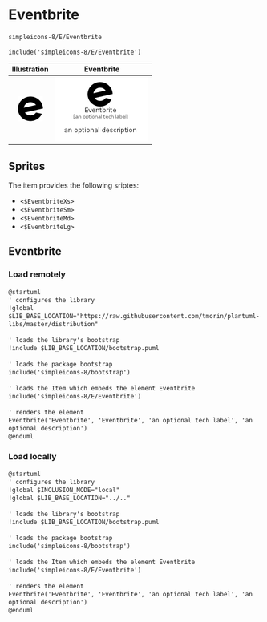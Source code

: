 # Eventbrite


```text
simpleicons-8/E/Eventbrite
```

```text
include('simpleicons-8/E/Eventbrite')
```



| Illustration | Eventbrite |
| :---: | :---: |
| ![illustration for Illustration](../../simpleicons-8/E/Eventbrite.png) | ![illustration for Eventbrite](../../simpleicons-8/E/Eventbrite.Local.png) |



## Sprites
The item provides the following sriptes:

- `<$EventbriteXs>`
- `<$EventbriteSm>`
- `<$EventbriteMd>`
- `<$EventbriteLg>`





## Eventbrite

### Load remotely
```plantuml
@startuml
' configures the library
!global $LIB_BASE_LOCATION="https://raw.githubusercontent.com/tmorin/plantuml-libs/master/distribution"

' loads the library's bootstrap
!include $LIB_BASE_LOCATION/bootstrap.puml

' loads the package bootstrap
include('simpleicons-8/bootstrap')

' loads the Item which embeds the element Eventbrite
include('simpleicons-8/E/Eventbrite')

' renders the element
Eventbrite('Eventbrite', 'Eventbrite', 'an optional tech label', 'an optional description')
@enduml
```

### Load locally
```plantuml
@startuml
' configures the library
!global $INCLUSION_MODE="local"
!global $LIB_BASE_LOCATION="../.."

' loads the library's bootstrap
!include $LIB_BASE_LOCATION/bootstrap.puml

' loads the package bootstrap
include('simpleicons-8/bootstrap')

' loads the Item which embeds the element Eventbrite
include('simpleicons-8/E/Eventbrite')

' renders the element
Eventbrite('Eventbrite', 'Eventbrite', 'an optional tech label', 'an optional description')
@enduml
```

